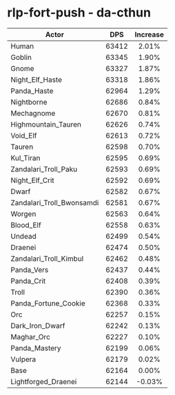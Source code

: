 # rlp-fort-push - da-cthun
| Actor | DPS | Increase |
|---|:---:|:---:|
|Human|63412|2.01%|
|Goblin|63345|1.90%|
|Gnome|63327|1.87%|
|Night_Elf_Haste|63318|1.86%|
|Panda_Haste|62964|1.29%|
|Nightborne|62686|0.84%|
|Mechagnome|62670|0.81%|
|Highmountain_Tauren|62626|0.74%|
|Void_Elf|62613|0.72%|
|Tauren|62598|0.70%|
|Kul_Tiran|62595|0.69%|
|Zandalari_Troll_Paku|62593|0.69%|
|Night_Elf_Crit|62592|0.69%|
|Dwarf|62582|0.67%|
|Zandalari_Troll_Bwonsamdi|62581|0.67%|
|Worgen|62563|0.64%|
|Blood_Elf|62558|0.63%|
|Undead|62499|0.54%|
|Draenei|62474|0.50%|
|Zandalari_Troll_Kimbul|62462|0.48%|
|Panda_Vers|62437|0.44%|
|Panda_Crit|62408|0.39%|
|Troll|62390|0.36%|
|Panda_Fortune_Cookie|62368|0.33%|
|Orc|62257|0.15%|
|Dark_Iron_Dwarf|62242|0.13%|
|Maghar_Orc|62227|0.10%|
|Panda_Mastery|62199|0.06%|
|Vulpera|62179|0.02%|
|Base|62164|0.00%|
|Lightforged_Draenei|62144|-0.03%|
